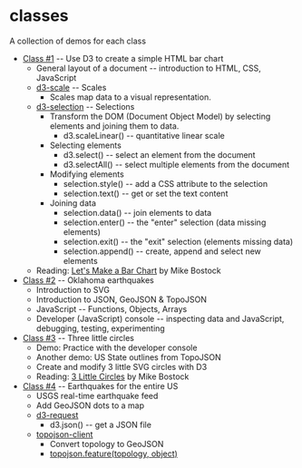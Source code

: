 # classes

A collection of demos for each class

* [Class #1](https://github.com/umbcvis/classes/tree/master/class-01) -- Use D3 to create a simple HTML bar chart
    * General layout of a document -- introduction to HTML, CSS, JavaScript
    * [d3-scale](https://github.com/d3/d3/blob/master/API.md#scales-d3-scale) -- Scales
        * Scales map data to a visual representation.
    * [d3-selection](https://github.com/d3/d3/blob/master/API.md#selections-d3-selection) -- Selections
        * Transform the DOM (Document Object Model) by selecting elements and joining them to data.
            * d3.scaleLinear() -- quantitative linear scale
        * Selecting elements
            * d3.select() -- select an element from the document
            * d3.selectAll() -- select multiple elements from the document
        * Modifying elements
            * selection.style() -- add a CSS attribute to the selection
            * selection.text() -- get or set the text content
        * Joining data
            * selection.data() -- join elements to data
            * selection.enter() -- the "enter" selection (data missing elements)
            * selection.exit() -- the "exit" selection (elements missing data)
            * selection.append() -- create, append and select new elements
    * Reading: [Let's Make a Bar Chart](https://bost.ocks.org/mike/bar) by Mike Bostock
* [Class #2](https://github.com/umbcvis/classes/tree/master/class-02) -- Oklahoma earthquakes
    * Introduction to SVG
    * Introduction to JSON, GeoJSON & TopoJSON
    * JavaScript -- Functions, Objects, Arrays
    * Developer (JavaScript) console -- inspecting data and JavaScript, debugging, testing, experimenting
* [Class #3](https://github.com/umbcvis/classes/tree/master/class-03) -- Three little circles
    * Demo: Practice with the developer console
    * Another demo: US State outlines from TopoJSON
    * Create and modify 3 little SVG circles with D3
    * Reading: [3 Little Circles](http://bost.ocks.org/mike/circles/) by Mike Bostock
* [Class #4](https://github.com/umbcvis/classes/tree/master/class-03) -- Earthquakes for the entire US
    * USGS real-time earthquake feed
    * Add GeoJSON dots to a map
    * [d3-request](https://github.com/d3/d3/blob/master/API.md#requests-d3-request)
        * d3.json() -- get a JSON file
    * [topojson-client](https://github.com/topojson/topojson-client/blob/master/README.md)
        * Convert topology to GeoJSON
        * [topojson.feature(topology, object)](https://github.com/topojson/topojson-client/blob/master/README.md#feature)
